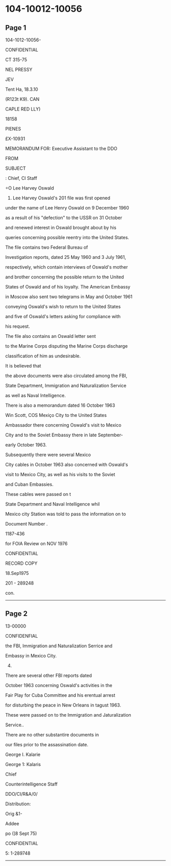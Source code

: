 # 104-10012-10056

## Page 1

104-1012-10056-

CONFIDENTIAL

CT 315-75

NEL PRESSY

JEV

Tent Ha, 18.3.10

(R123t K9). CAN

CAPLE RED LLY)

18158

PIENES

£X-10931

MEMORANDUM FOR: Executive Assistant to the DDO

FROM

SUBJECT

: Chief, CI Staff

÷O Lee Harvey Oswald

1. Lee Harvey Oswald's 201 file was first opened

under the name of Lee Henry Oswald on 9 December 1960

as a result of his "defection" to the USSR on 31 October

and renewed interest in Oswald brought about by his

queries concerning possible reentry into the United States.

The file contains two Federal Bureau of

Investigation reports, dated 25 May 1960 and 3 July 1961,

respectively, which contain interviews of Oswald's mother

and brother concerning the possible return to the United

States of Oswald and of his loyalty. The American Embassy

in Moscow also sent two telegrams in May and October 1961

conveying Oswald's wish to return to the United States

and five of Oswald's letters asking for compliance with

his request.

The file also contains an Oswald letter sent

to the Marine Corps disputing the Marine Corps discharge

classification of him as undesirable.

It is believed that

the above documents were also circulated among the FBI,

State Department, Immigration and Naturalization Service

as well as Naval Intelligence.

There is also a memorandum dated 16 October 1963

Win Scott, COS Mexiço City to the United States

Ambassador there concerning Oswald's visit to Mexico

City and to the Soviet Embassy there in late September-

early October 1963.

Subsequently there were several Mexico

City cables in October 1963 also concerned with Oswald's

visit to Mexico City, as well as his visits to the Soviet

and Cuban Embassies.

These cables were passed on t

State Department and Naval Intelligence whil

Mexico city Station was told to pass the information on to

Document Number .

1187-436

for FOIA Review on NOV 1976

CONFIDENTIAL

RECORD COPY

18.Sep1975

201 - 289248

con.

---

## Page 2

13-00000

CONFIDENFIAL

the FBI, Immigration and Naturalization Serrice and

Embassy in Mexico City.

4.

There are several other FBI reports dated

October 1963 concerning Oswald's activities in the

Fair Play for Cuba Committee and his erentual arrest

for disturbing the peace in New Orleans in tagust 1963.

These were passed on to the Immigration and Jaturalization

Service..

There are no other substantire documents in

our files prior to the assassination date.

George I. Kalarie

George 1: Kalaris

Chief

Counterintelligence Staff

DDO/CI/R&A/0/

Distribution:

Orig &1-

Addee

po (]8 Sept 75)

CONFIDENTIAL

5: 1-289748

---

